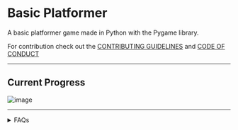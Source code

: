 # Basic Platformer

A basic platformer game made in Python with the Pygame library.

For contribution check out the [CONTRIBUTING GUIDELINES](/CONTRIBUTING.md) and [CODE OF CONDUCT](/CODE-OF-CONDUCT.md)

---

## Current Progress

![image](https://i.imgur.com/fQ9OGeT.gif)


---

<details>
  <summary>FAQs</summary>
  <br />
  <b>Q. Why is the name 'basic-platformer'?</b>
  
  A: It isn't the best name for the game, I agree. But given that there's no story line and I couldn't think of what to call it, 
  I just decided to call it what it literally is, a 'basic-platformer' game
  
  ---
  
  <b>Q: What's the plot of the game?</b>
  
  A: So far, it's just hero killing monsters and reaching end of level to win. 
  If you come up with a better storyline for the game, please add it here!
  
  ---
  
  <b>Q: Why did you make the game open-source? / What do I gain by contributing?</b>
  
  A: I'm not to keen about game-dev but as it turns out making a game like this was a really good refresher for the OOP concepts in Python. 
  I decided to make this open-source because currently Hacktoberfest 2021 is going on, and I thought of trying to be a maintainer this time!
  I hope by contributing, you get a little better understanding of how git, GitHub & open-source projects work. Not to mention, Python, OOP and Pygame too!
  
</details>
